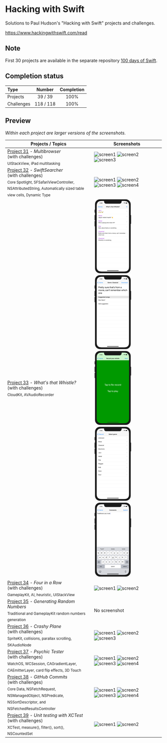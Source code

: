 # Hacking with Swift

Solutions to Paul Hudson's "Hacking with Swift" projects and challenges.

https://www.hackingwithswift.com/read

## Note
First 30 projects are available in the separate repository [100 days of Swift](https://github.com/clarknt/100-days-of-swift).

## Completion status

Type               | Number   | Completion
:---               |  :---:   |   :---:
Projects           | 39 / 39  | 100%
Challenges         | 118 / 118 | 100%

## Preview

*Within each project are larger versions of the screenshots.*

Projects / Topics                                                                                                                                                            | Screenshots
---                                                                                                                                                                          |---
[Project 31](01-Project31) - *Multibrowser* <br/>(with challenges)                                         <br/><sub> UIStackView, iPad multitasking                               </sub> | ![screen1](01-Project31/screenshots/small/screen01.png) ![screen2](01-Project31/screenshots/small/screen02.png) ![screen3](01-Project31/screenshots/small/screen03.png) |
[Project 32](02-Project32) - *SwiftSearcher* <br/>(with challenges)                                         <br/><sub> Core Spotlight, SFSafariViewController, NSAttributedString, Automatically sized table view cells, Dynamic Type </sub> | ![screen1](02-Project32/screenshots/small/screen01.png) ![screen2](02-Project32/screenshots/small/screen02.png) ![screen3](02-Project32/screenshots/small/screen03.png) ![screen4](02-Project32/screenshots/small/screen04.png) |
[Project 33](03-Project33) - *What's that Whistle?* <br/>(with challenges)                                         <br/><sub> CloudKit, AVAudioRecorder </sub> | ![screen1](03-Project33/screenshots/small/screen01.png) ![screen2](03-Project33/screenshots/small/screen02.png) ![screen3](03-Project33/screenshots/small/screen03.png) ![screen4](03-Project33/screenshots/small/screen04.png) ![screen5](03-Project33/screenshots/small/screen05.png) |
[Project 34](04-Project34) - *Four in a Row* <br/>(with challenges)                                         <br/><sub> GameplayKit, AI, heuristic, UIStackView </sub> | ![screen1](04-Project34/screenshots/small/screen01.png) ![screen2](04-Project34/screenshots/small/screen02.png) |
[Project 35](05-Project35) - *Generating Random Numbers*                                         <br/><sub> Traditional and GameplayKit random numbers generation </sub> | No screenshot
[Project 36](06-Project36) - *Crashy Plane* <br/>(with challenges)                                        <br/><sub> SpriteKit, collisions, parallax scrolling, SKAudioNode </sub> | ![screen1](06-Project36/screenshots/small/screen01.png) ![screen2](06-Project36/screenshots/small/screen02.png) ![screen3](06-Project36/screenshots/small/screen03.png) 
[Project 37](07-Project37) - *Psychic Tester* <br/>(with challenges)                                        <br/><sub> WatchOS, WCSession, CAGradientLayer, CAEmitterLayer, card flip effects, 3D Touch </sub> | ![screen1](07-Project37/screenshots/small/screen01.png) ![screen2](07-Project37/screenshots/small/screen02.png) ![screen3](07-Project37/screenshots/small/screen03.png) ![screen4](07-Project37/screenshots/small/screen04.png) 
[Project 38](08-Project38) - *GitHub Commits* <br/>(with challenges)                                        <br/><sub> Core Data, NSFetchRequest, NSManagedObject, NSPredicate, NSSortDescriptor, and NSFetchedResultsController </sub> | ![screen1](08-Project38/screenshots/small/screen01.png) ![screen2](08-Project38/screenshots/small/screen02.png) ![screen3](08-Project38/screenshots/small/screen03.png) ![screen4](08-Project38/screenshots/small/screen04.png) 
[Project 39](09-Project39) - *Unit testing with XCTest* <br/>(with challenges)                                        <br/><sub> XCTest, measure(), filter(), sort(), NSCountedSet </sub> | ![screen1](09-Project39/screenshots/small/screen01.png) ![screen2](09-Project39/screenshots/small/screen02.png) 



